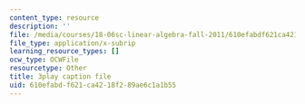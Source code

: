 ```yaml
---
content_type: resource
description: ''
file: /media/courses/18-06sc-linear-algebra-fall-2011/610efabdf621ca4218f289ae6c1a1b55_13r9QY6cmjc.srt
file_type: application/x-subrip
learning_resource_types: []
ocw_type: OCWFile
resourcetype: Other
title: 3play caption file
uid: 610efabd-f621-ca42-18f2-89ae6c1a1b55
---
```

